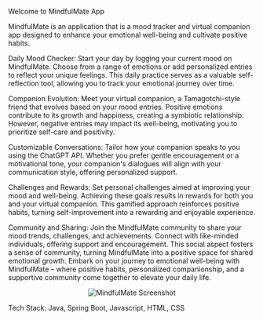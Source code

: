 Welcome to MindfulMate App


MindfulMate is an application that is a mood tracker and virtual companion app designed to enhance your emotional well-being and cultivate positive habits.

Daily Mood Checker:
Start your day by logging your current mood on MindfulMate. Choose from a range of emotions or add personalized entries to reflect your unique feelings. This daily practice serves as a valuable self-reflection tool, allowing you to track your emotional journey over time.

Companion Evolution:
Meet your virtual companion, a Tamagotchi-style friend that evolves based on your mood entries. Positive emotions contribute to its growth and happiness, creating a symbiotic relationship. However, negative entries may impact its well-being, motivating you to prioritize self-care and positivity.

Customizable Conversations:
Tailor how your companion speaks to you using the ChatGPT API. Whether you prefer gentle encouragement or a motivational tone, your companion's dialogues will align with your communication style, offering personalized support.

Challenges and Rewards:
Set personal challenges aimed at improving your mood and well-being. Achieving these goals results in rewards for both you and your virtual companion. This gamified approach reinforces positive habits, turning self-improvement into a rewarding and enjoyable experience.

Community and Sharing:
Join the MindfulMate community to share your mood trends, challenges, and achievements. Connect with like-minded individuals, offering support and encouragement. This social aspect fosters a sense of community, turning MindfulMate into a positive space for shared emotional growth.
Embark on your journey to emotional well-being with MindfulMate – where positive habits, personalized companionship, and a supportive community come together to elevate your daily life.



<p align="center">
  <img src="https://github.com/hyunjialee/MindfulMateApp/assets/148006117/98e4691e-2a5b-4418-81bd-0983dda578ac" alt="MindfulMate Screenshot">
</p>

Tech Stack: Java, Spring Boot, Javascript, HTML, CSS 
